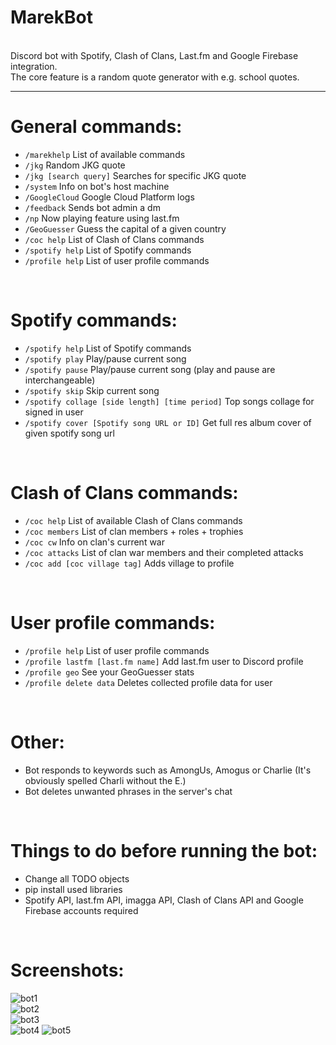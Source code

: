 # MarekBot

<br>
Discord bot with Spotify, Clash of Clans, Last.fm and Google Firebase integration.<br>
The core feature is a random quote generator with e.g. school quotes.
<br>
<hr>

# General commands:<br>
- ```/marekhelp``` List of available commands<br>
- ```/jkg``` Random JKG quote
- ```/jkg [search query]``` Searches for specific JKG quote
- ```/system``` Info on bot's host machine
- ```/GoogleCloud``` Google Cloud Platform logs
- ```/feedback``` Sends bot admin a dm
- ```/np``` Now playing feature using last.fm
- ```/GeoGuesser``` Guess the capital of a given country
- ```/coc help``` List of Clash of Clans commands
- ```/spotify help``` List of Spotify commands
- ```/profile help``` List of user profile commands
<br>

# Spotify commands:<br>
- ```/spotify help``` List of Spotify commands
- ```/spotify play``` Play/pause current song
- ```/spotify pause``` Play/pause current song (play and pause are interchangeable)
- ```/spotify skip``` Skip current song
- ```/spotify collage [side length] [time period]``` Top songs collage for signed in user
- ```/spotify cover [Spotify song URL or ID]``` Get full res album cover of given spotify song url
<br>

# Clash of Clans commands:<br>
- ```/coc help``` List of available Clash of Clans commands
- ```/coc members``` List of clan members + roles + trophies
- ```/coc cw``` Info on clan's current war
- ```/coc attacks``` List of clan war members and their completed attacks
- ```/coc add [coc village tag]``` Adds village to profile
<br>

# User profile commands:<br>
- ```/profile help``` List of user profile commands
- ```/profile lastfm [last.fm name]``` Add last.fm user to Discord profile
- ```/profile geo``` See your GeoGuesser stats
- ```/profile delete data``` Deletes collected profile data for user
<br>

# Other:<br>
- Bot responds to keywords such as AmongUs, Amogus or Charlie (It's obviously spelled Charli without the E.)
- Bot deletes unwanted phrases in the server's chat
<br>

# Things to do before running the bot:<br>
- Change all TODO objects
- pip install used libraries
- Spotify API, last.fm API, imagga API, Clash of Clans API and Google Firebase accounts required
<br>

# Screenshots:<br>
![bot1](https://github.com/xelemir/MarekBot/blob/main/images/bot1.png)<br>
![bot2](https://github.com/xelemir/MarekBot/blob/main/images/bot2.png)<br>
![bot3](https://github.com/xelemir/MarekBot/blob/main/images/bot3.png)<br>
![bot4](https://github.com/xelemir/MarekBot/blob/main/images/bot4.png)
![bot5](https://github.com/xelemir/MarekBot/blob/main/images/bot5.png)
